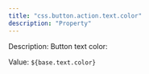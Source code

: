 ```yaml
---
title: "css.button.action.text.color"
description: "Property"
---
```


Description: Button text color:

Value: `${base.text.color}`